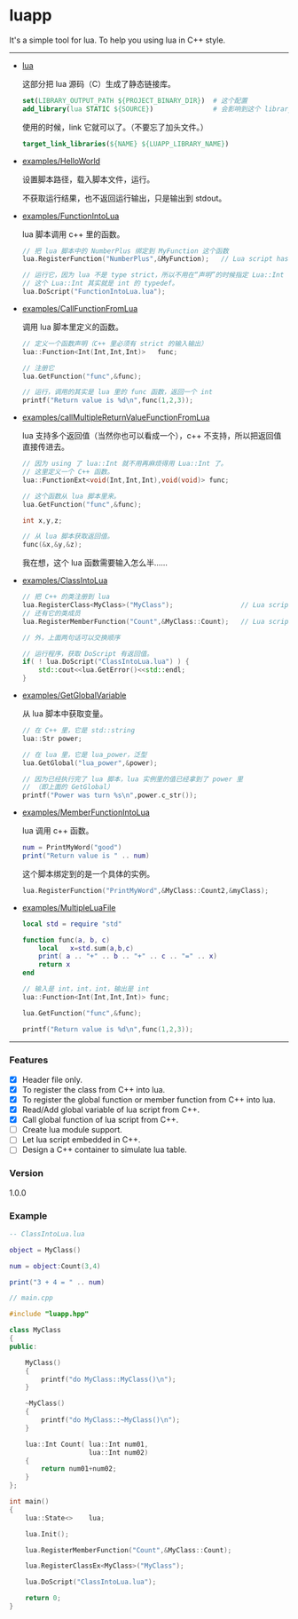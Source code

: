 # luapp

It's a simple tool for lua.
To help you using lua in C++ style.

---

-   [lua](lua/CMakeLists.txt)

    这部分把 lua 源码（C）生成了静态链接库。

    ```cmake
    set(LIBRARY_OUTPUT_PATH ${PROJECT_BINARY_DIR})  # 这个配置
    add_library(lua STATIC ${SOURCE})               # 会影响到这个 library 的安装
    ```

    使用的时候，link 它就可以了。（不要忘了加头文件。）

    ```cmake
    target_link_libraries(${NAME} ${LUAPP_LIBRARY_NAME})
    ```

-   [examples/HelloWorld](examples/HelloWorld/HelloWorld.cpp)

    设置脚本路径，载入脚本文件，运行。

    不获取运行结果，也不返回运行输出，只是输出到 stdout。

-   [examples/FunctionIntoLua](examples/FunctionIntoLua/FunctionIntoLua.cpp)

    lua 脚本调用 c++ 里的函数。

    ```cpp
    // 把 lua 脚本中的 NumberPlus 绑定到 MyFunction 这个函数
	lua.RegisterFunction("NumberPlus",&MyFunction);   // Lua script has MyFunction() now.

    // 运行它，因为 lua 不是 type strict，所以不用在“声明”的时候指定 Lua::Int 什么的。
    // 这个 Lua::Int 其实就是 int 的 typedef。
	lua.DoScript("FunctionIntoLua.lua");
    ```

-   [examples/CallFunctionFromLua](examples/CallFunctionFromLua/CallFunctionFromLua.cpp)

    调用 lua 脚本里定义的函数。

    ```cpp
    // 定义一个函数声明（C++ 里必须有 strict 的输入输出）
    lua::Function<Int(Int,Int,Int)>   func;

    // 注册它
    lua.GetFunction("func",&func);

    // 运行，调用的其实是 lua 里的 func 函数，返回一个 int
    printf("Return value is %d\n",func(1,2,3));
    ```

-   [examples/callMultipleReturnValueFunctionFromLua](examples/callMultipleReturnValueFunctionFromLua/callMultipleReturnValueFunctionFromLua.cpp)

    lua 支持多个返回值（当然你也可以看成一个），c++ 不支持，所以把返回值直接传进去。

    ```cpp
    // 因为 using 了 lua::Int 就不用再麻烦得用 Lua::Int 了。
    // 这里定义一个 C++ 函数。
    lua::FunctionExt<void(Int,Int,Int),void(void)> func;

    // 这个函数从 lua 脚本里来。
    lua.GetFunction("func",&func);

    int x,y,z;

    // 从 lua 脚本获取返回值。
    func(&x,&y,&z);
    ```

    我在想，这个 lua 函数需要输入怎么半……

-   [examples/ClassIntoLua](examples/ClassIntoLua/ClassIntoLua.cpp)

    ```cpp
    // 把 C++ 的类注册到 lua
    lua.RegisterClass<MyClass>("MyClass");                 // Lua script has class now.
    // 还有它的类成员
    lua.RegisterMemberFunction("Count",&MyClass::Count);   // Lua script has member function now.

    // 外，上面两句话可以交换顺序

    // 运行程序，获取 DoScript 有返回值。
    if( ! lua.DoScript("ClassIntoLua.lua") ) {
        std::cout<<lua.GetError()<<std::endl;
    }
    ```

-   [examples/GetGlobalVariable](examples/GetGlobalVariable/GetGlobalVariable.cpp)

    从 lua 脚本中获取变量。

    ```cpp
    // 在 C++ 里，它是 std::string
	lua::Str power;

    // 在 lua 里，它是 lua_power，泛型
	lua.GetGlobal("lua_power",&power);

    // 因为已经执行完了 lua 脚本，lua 实例里的值已经拿到了 power 里
    // （即上面的 GetGlobal）
	printf("Power was turn %s\n",power.c_str());
    ```

-   [examples/MemberFunctionIntoLua](examples/MemberFunctionIntoLua/MemberFunctionIntoLua.cpp)

    lua 调用 c++ 函数。

    ```lua
    num = PrintMyWord("good")
    print("Return value is " .. num)
    ```

    这个脚本绑定到的是一个具体的实例。

    ```cpp
    lua.RegisterFunction("PrintMyWord",&MyClass::Count2,&myClass);
    ```

-   [examples/MultipleLuaFile](examples/MultipleLuaFile/MultipleLuaFile.cpp)

    ```lua
    local std = require "std"

    function func(a, b, c)
        local   x=std.sum(a,b,c)
        print( a .. "+" .. b .. "+" .. c .. "=" .. x)
        return x
    end
    ```

    ```cpp
    // 输入是 int，int，int，输出是 int
	lua::Function<Int(Int,Int,Int)> func;

	lua.GetFunction("func",&func);

	printf("Return value is %d\n",func(1,2,3));
    ```

---

### Features

- [x] Header file only.
- [x] To register the class from C++ into lua.
- [x] To register the global function or member function from C++ into lua.
- [x] Read/Add global variable of lua script from C++.
- [x] Call global function of lua script from C++.
- [ ] Create lua module support.
- [ ] Let lua script embedded in C++.
- [ ] Design a C++ container to simulate lua table.

### Version

1.0.0

### Example

```lua
-- ClassIntoLua.lua

object = MyClass()

num = object:Count(3,4)

print("3 + 4 = " .. num)
```

```c++
// main.cpp

#include "luapp.hpp"

class MyClass
{
public:

    MyClass()
    {
        printf("do MyClass::MyClass()\n");
    }

    ~MyClass()
    {
        printf("do MyClass::~MyClass()\n");
    }

    lua::Int Count( lua::Int num01,
                    lua::Int num02)
    {
        return num01+num02;
    }
};

int main()
{
    lua::State<>    lua;

    lua.Init();

    lua.RegisterMemberFunction("Count",&MyClass::Count);

    lua.RegisterClassEx<MyClass>("MyClass");

    lua.DoScript("ClassIntoLua.lua");

    return 0;
}
```
